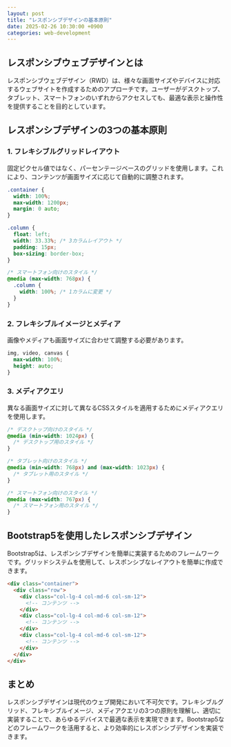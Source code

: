 ```yaml
---
layout: post
title: "レスポンシブデザインの基本原則"
date: 2025-02-26 10:30:00 +0900
categories: web-development
---
```


## レスポンシブウェブデザインとは

レスポンシブウェブデザイン（RWD）は、様々な画面サイズやデバイスに対応するウェブサイトを作成するためのアプローチです。ユーザーがデスクトップ、タブレット、スマートフォンのいずれからアクセスしても、最適な表示と操作性を提供することを目的としています。

## レスポンシブデザインの3つの基本原則

### 1. フレキシブルグリッドレイアウト

固定ピクセル値ではなく、パーセンテージベースのグリッドを使用します。これにより、コンテンツが画面サイズに応じて自動的に調整されます。

```css
.container {
  width: 100%;
  max-width: 1200px;
  margin: 0 auto;
}

.column {
  float: left;
  width: 33.33%; /* 3カラムレイアウト */
  padding: 15px;
  box-sizing: border-box;
}

/* スマートフォン向けのスタイル */
@media (max-width: 768px) {
  .column {
    width: 100%; /* 1カラムに変更 */
  }
}
```

### 2. フレキシブルイメージとメディア

画像やメディアも画面サイズに合わせて調整する必要があります。

```css
img, video, canvas {
  max-width: 100%;
  height: auto;
}
```

### 3. メディアクエリ

異なる画面サイズに対して異なるCSSスタイルを適用するためにメディアクエリを使用します。

```css
/* デスクトップ向けのスタイル */
@media (min-width: 1024px) {
  /* デスクトップ用のスタイル */
}

/* タブレット向けのスタイル */
@media (min-width: 768px) and (max-width: 1023px) {
  /* タブレット用のスタイル */
}

/* スマートフォン向けのスタイル */
@media (max-width: 767px) {
  /* スマートフォン用のスタイル */
}
```

## Bootstrap5を使用したレスポンシブデザイン

Bootstrap5は、レスポンシブデザインを簡単に実装するためのフレームワークです。グリッドシステムを使用して、レスポンシブなレイアウトを簡単に作成できます。

```html
<div class="container">
  <div class="row">
    <div class="col-lg-4 col-md-6 col-sm-12">
      <!-- コンテンツ -->
    </div>
    <div class="col-lg-4 col-md-6 col-sm-12">
      <!-- コンテンツ -->
    </div>
    <div class="col-lg-4 col-md-6 col-sm-12">
      <!-- コンテンツ -->
    </div>
  </div>
</div>
```

## まとめ

レスポンシブデザインは現代のウェブ開発において不可欠です。フレキシブルグリッド、フレキシブルイメージ、メディアクエリの3つの原則を理解し、適切に実装することで、あらゆるデバイスで最適な表示を実現できます。Bootstrap5などのフレームワークを活用すると、より効率的にレスポンシブデザインを実装できます。
